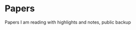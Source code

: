 # Papers

Papers I am reading with highlights and notes, public backup

<!-- Reminder to myself only because I have multiple machines in different states and I forget easily, pass is two digits ## , will upgrade to to #### later ; pass is due to copyright from Journals -->



